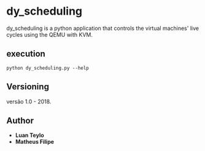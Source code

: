 # dy_scheduling


dy_scheduling is a python application that controls the virtual machines' live cycles using the QEMU with KVM. 



## execution 


`python dy_scheduling.py --help`




## Versioning

versão 1.0 - 2018.

## Author

* **Luan Teylo**  
* **Matheus Filipe**  
